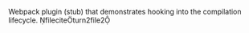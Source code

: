 Webpack plugin (stub) that demonstrates hooking into the compilation lifecycle. fileciteturn2file2
